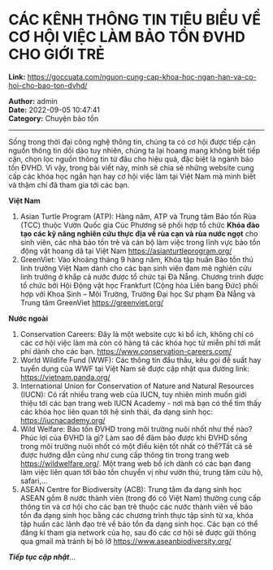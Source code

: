# CÁC KÊNH THÔNG TIN TIÊU BIỂU VỀ CƠ HỘI VIỆC LÀM BẢO TỒN ĐVHD CHO GIỚI TRẺ

**Link:** https://goccuata.com/nguon-cung-cap-khoa-hoc-ngan-han-va-co-hoi-cho-bao-ton-dvhd/

**Author:** admin  
**Date:** 2022-09-05 10:47:41  
**Category:** Chuyện bảo tồn

---

<!-- wp:paragraph -->
<p>Sống trong thời đại công nghệ thông tin, chúng ta có cơ hội được tiếp cận nguồn thông tin dồi dào tuy nhiên, chúng ta lại hoang mang không biết tiếp cận, chọn lọc nguồn thông tin từ đâu cho hiệu quả, đặc biệt là ngành bảo tồn ĐVHD. Vì vậy, trong bài viết này, mình sẽ chia sẻ những website cung cấp các khóa học ngắn hạn hay cơ hội việc làm tại Việt Nam mà mình biết và thậm chí đã tham gia tới các bạn.</p>
<!-- /wp:paragraph -->

<!-- wp:paragraph -->
<p><strong>Việt Nam</strong></p>
<!-- /wp:paragraph -->

<!-- wp:list {"ordered":true} -->
<ol><li>Asian Turtle Program (ATP): Hàng năm, ATP và Trung tâm Bảo tồn Rùa (TCC) thuộc Vườn Quốc gia Cúc Phương sẽ phối hợp tổ chức <strong>Khóa đào tạo các kỹ năng nghiên cứu thực địa về rùa cạn và rùa nước ngọt</strong><em>&nbsp;</em>cho sinh viên, các nhà bảo tồn trẻ và cán bộ làm việc trong lĩnh vực bảo tồn động vật hoang dã tại Việt Nam <a href="https://asianturtleprogram.org/">https://asianturtleprogram.org/</a></li><li>GreenViet: Vào khoảng tháng 9 hàng năm, Khóa tập huấn Bảo tồn thú linh trưởng Việt Nam dành cho các bạn sinh viên đam mê nghiên cứu linh trưởng ở khắp cả nước được tổ chức tại Đà Nẵng. Chương trình được tổ chức bởi Hội Động vật học Frankfurt (Cộng hòa Liên bang Đức) phối hợp với Khoa Sinh – Môi Trường, Trường Đại học Sư phạm Đà Nẵng và Trung tâm GreenViet <a href="https://greenviet.org/">https://greenviet.org/</a></li></ol>
<!-- /wp:list -->

<!-- wp:paragraph -->
<p><strong>Nước ngoài</strong></p>
<!-- /wp:paragraph -->

<!-- wp:list {"ordered":true} -->
<ol><li>Conservation Careers: Đây là một website cực kì bổ ích, không chỉ có các cơ hội việc làm mà còn có hàng tá các khóa học từ miễn phí tới mất phí dành cho các bạn. <a href="https://www.conservation-careers.com/
">https://www.conservation-careers.com/</a></li><li>World Wildlife Fund (WWF): Các thông tin đấu thầu, kêu gọi đề suất hay tuyển dụng của WWF tại Việt Nam sẽ được cập nhật qua đường link: <a href="https://vietnam.panda.org/">https://vietnam.panda.org/</a></li><li>International Union for Conservation of Nature and Natural Resources (IUCN): Có rất nhiều trang web của IUCN, tuy nhiên mình muốn giới thiệu tới các bạn trang web IUCN Academy - nơi mà bạn có thể tìm thấy các khóa học liên quan tới hệ sinh thái, đa dạng sinh học: <a href="https://iucnacademy.org/">https://iucnacademy.org/</a></li><li>Wild Welfare: Bảo tồn ĐVHD trong môi trường nuôi nhốt như thế nào? Phúc lợi của ĐVHD là gì? Làm sao để đảm bảo được khi ĐVHD sống trong môi trường nuôi nhốt có một điều kiện tốt nhất có thể?Tất cả sẽ được hướng dẫn cũng như cung cấp thông tin trong trang web <a href="https://wildwelfare.org/">https://wildwelfare.org/</a>. Một trang web bổ ích dành có các bạn đang làm việc liên quan tới bảo tồn chuyển vị như vườn thú, trung tâm cứu hộ, safari,...</li><li>ASEAN Centre for Biodiversity (ACB): Trung tâm đa dạng sinh học ASEAN gồm 8 nước thành viên (trong đó có Việt Nam) thường cung cấp thông tin và cơ hội cho các bạn trẻ thuộc các nước thành viên về bảo tồn đa dạng sinh học bằng các chương trình thực tập sinh từ xa, khóa tập huấn các lãnh đạo trẻ về bảo tồn đa dạng sinh học. Các bạn có thể đăng kí tham gia network của họ, sau đó các cơ hội sẽ được gửi thông qua gmail mà tránh bị bỏ lỡ <a href="https://www.aseanbiodiversity.org/">https://www.aseanbiodiversity.org/</a></li></ol>
<!-- /wp:list -->

<!-- wp:paragraph -->
<p><em><strong>Tiếp tục cập nhật</strong></em>...</p>
<!-- /wp:paragraph -->